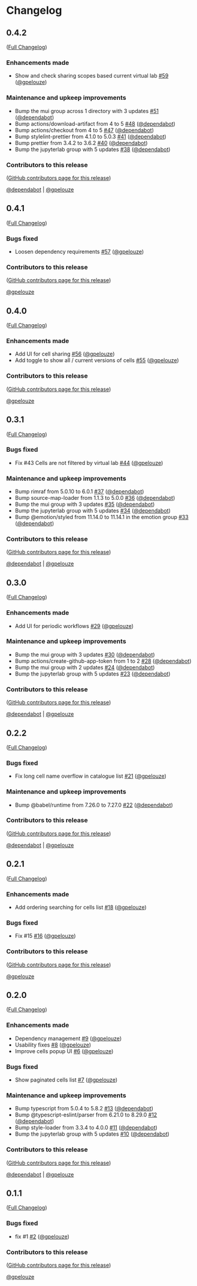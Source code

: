 # Changelog

<!-- <START NEW CHANGELOG ENTRY> -->

## 0.4.2

([Full Changelog](https://github.com/NaaVRE/NaaVRE-workflow-jupyterlab/compare/v0.4.1...cb8981870d231ed8c7559a915100588a398642e3))

### Enhancements made

- Show and check sharing scopes based current virtual lab [#59](https://github.com/NaaVRE/NaaVRE-workflow-jupyterlab/pull/59) ([@gpelouze](https://github.com/gpelouze))

### Maintenance and upkeep improvements

- Bump the mui group across 1 directory with 3 updates [#51](https://github.com/NaaVRE/NaaVRE-workflow-jupyterlab/pull/51) ([@dependabot](https://github.com/dependabot))
- Bump actions/download-artifact from 4 to 5 [#48](https://github.com/NaaVRE/NaaVRE-workflow-jupyterlab/pull/48) ([@dependabot](https://github.com/dependabot))
- Bump actions/checkout from 4 to 5 [#47](https://github.com/NaaVRE/NaaVRE-workflow-jupyterlab/pull/47) ([@dependabot](https://github.com/dependabot))
- Bump stylelint-prettier from 4.1.0 to 5.0.3 [#41](https://github.com/NaaVRE/NaaVRE-workflow-jupyterlab/pull/41) ([@dependabot](https://github.com/dependabot))
- Bump prettier from 3.4.2 to 3.6.2 [#40](https://github.com/NaaVRE/NaaVRE-workflow-jupyterlab/pull/40) ([@dependabot](https://github.com/dependabot))
- Bump the jupyterlab group with 5 updates [#38](https://github.com/NaaVRE/NaaVRE-workflow-jupyterlab/pull/38) ([@dependabot](https://github.com/dependabot))

### Contributors to this release

([GitHub contributors page for this release](https://github.com/NaaVRE/NaaVRE-workflow-jupyterlab/graphs/contributors?from=2025-09-23&to=2025-09-25&type=c))

[@dependabot](https://github.com/search?q=repo%3ANaaVRE%2FNaaVRE-workflow-jupyterlab+involves%3Adependabot+updated%3A2025-09-23..2025-09-25&type=Issues) | [@gpelouze](https://github.com/search?q=repo%3ANaaVRE%2FNaaVRE-workflow-jupyterlab+involves%3Agpelouze+updated%3A2025-09-23..2025-09-25&type=Issues)

<!-- <END NEW CHANGELOG ENTRY> -->

## 0.4.1

([Full Changelog](https://github.com/NaaVRE/NaaVRE-workflow-jupyterlab/compare/v0.4.0...0e670f8afeb9fb2ae1efbb3d852b41e329c02ed3))

### Bugs fixed

- Loosen dependency requirements [#57](https://github.com/NaaVRE/NaaVRE-workflow-jupyterlab/pull/57) ([@gpelouze](https://github.com/gpelouze))

### Contributors to this release

([GitHub contributors page for this release](https://github.com/NaaVRE/NaaVRE-workflow-jupyterlab/graphs/contributors?from=2025-09-23&to=2025-09-23&type=c))

[@gpelouze](https://github.com/search?q=repo%3ANaaVRE%2FNaaVRE-workflow-jupyterlab+involves%3Agpelouze+updated%3A2025-09-23..2025-09-23&type=Issues)

## 0.4.0

([Full Changelog](https://github.com/NaaVRE/NaaVRE-workflow-jupyterlab/compare/v0.3.1...8adb020ff3b6c57e07b44f4bc768a704339bf576))

### Enhancements made

- Add UI for cell sharing [#56](https://github.com/NaaVRE/NaaVRE-workflow-jupyterlab/pull/56) ([@gpelouze](https://github.com/gpelouze))
- Add toggle to show all / current versions of cells [#55](https://github.com/NaaVRE/NaaVRE-workflow-jupyterlab/pull/55) ([@gpelouze](https://github.com/gpelouze))

### Contributors to this release

([GitHub contributors page for this release](https://github.com/NaaVRE/NaaVRE-workflow-jupyterlab/graphs/contributors?from=2025-08-08&to=2025-09-23&type=c))

[@gpelouze](https://github.com/search?q=repo%3ANaaVRE%2FNaaVRE-workflow-jupyterlab+involves%3Agpelouze+updated%3A2025-08-08..2025-09-23&type=Issues)

## 0.3.1

([Full Changelog](https://github.com/NaaVRE/NaaVRE-workflow-jupyterlab/compare/v0.3.0...4b9423bfafea94a248dd3ea75ab3d7ae52116601))

### Bugs fixed

- Fix #43 Cells are not filtered by virtual lab [#44](https://github.com/NaaVRE/NaaVRE-workflow-jupyterlab/pull/44) ([@gpelouze](https://github.com/gpelouze))

### Maintenance and upkeep improvements

- Bump rimraf from 5.0.10 to 6.0.1 [#37](https://github.com/NaaVRE/NaaVRE-workflow-jupyterlab/pull/37) ([@dependabot](https://github.com/dependabot))
- Bump source-map-loader from 1.1.3 to 5.0.0 [#36](https://github.com/NaaVRE/NaaVRE-workflow-jupyterlab/pull/36) ([@dependabot](https://github.com/dependabot))
- Bump the mui group with 3 updates [#35](https://github.com/NaaVRE/NaaVRE-workflow-jupyterlab/pull/35) ([@dependabot](https://github.com/dependabot))
- Bump the jupyterlab group with 5 updates [#34](https://github.com/NaaVRE/NaaVRE-workflow-jupyterlab/pull/34) ([@dependabot](https://github.com/dependabot))
- Bump @emotion/styled from 11.14.0 to 11.14.1 in the emotion group [#33](https://github.com/NaaVRE/NaaVRE-workflow-jupyterlab/pull/33) ([@dependabot](https://github.com/dependabot))

### Contributors to this release

([GitHub contributors page for this release](https://github.com/NaaVRE/NaaVRE-workflow-jupyterlab/graphs/contributors?from=2025-06-09&to=2025-08-08&type=c))

[@dependabot](https://github.com/search?q=repo%3ANaaVRE%2FNaaVRE-workflow-jupyterlab+involves%3Adependabot+updated%3A2025-06-09..2025-08-08&type=Issues) | [@gpelouze](https://github.com/search?q=repo%3ANaaVRE%2FNaaVRE-workflow-jupyterlab+involves%3Agpelouze+updated%3A2025-06-09..2025-08-08&type=Issues)

## 0.3.0

([Full Changelog](https://github.com/NaaVRE/NaaVRE-workflow-jupyterlab/compare/v0.2.2...39345424f7132579ec9c59f79e752e9491405acc))

### Enhancements made

- Add UI for periodic workflows [#29](https://github.com/NaaVRE/NaaVRE-workflow-jupyterlab/pull/29) ([@gpelouze](https://github.com/gpelouze))

### Maintenance and upkeep improvements

- Bump the mui group with 3 updates [#30](https://github.com/NaaVRE/NaaVRE-workflow-jupyterlab/pull/30) ([@dependabot](https://github.com/dependabot))
- Bump actions/create-github-app-token from 1 to 2 [#28](https://github.com/NaaVRE/NaaVRE-workflow-jupyterlab/pull/28) ([@dependabot](https://github.com/dependabot))
- Bump the mui group with 2 updates [#24](https://github.com/NaaVRE/NaaVRE-workflow-jupyterlab/pull/24) ([@dependabot](https://github.com/dependabot))
- Bump the jupyterlab group with 5 updates [#23](https://github.com/NaaVRE/NaaVRE-workflow-jupyterlab/pull/23) ([@dependabot](https://github.com/dependabot))

### Contributors to this release

([GitHub contributors page for this release](https://github.com/NaaVRE/NaaVRE-workflow-jupyterlab/graphs/contributors?from=2025-04-25&to=2025-06-09&type=c))

[@dependabot](https://github.com/search?q=repo%3ANaaVRE%2FNaaVRE-workflow-jupyterlab+involves%3Adependabot+updated%3A2025-04-25..2025-06-09&type=Issues) | [@gpelouze](https://github.com/search?q=repo%3ANaaVRE%2FNaaVRE-workflow-jupyterlab+involves%3Agpelouze+updated%3A2025-04-25..2025-06-09&type=Issues)

## 0.2.2

([Full Changelog](https://github.com/NaaVRE/NaaVRE-workflow-jupyterlab/compare/v0.2.1...b428b2e700911f17e1071b32b9f7a893f1a9fb23))

### Bugs fixed

- Fix long cell name overflow in catalogue list [#21](https://github.com/NaaVRE/NaaVRE-workflow-jupyterlab/pull/21) ([@gpelouze](https://github.com/gpelouze))

### Maintenance and upkeep improvements

- Bump @babel/runtime from 7.26.0 to 7.27.0 [#22](https://github.com/NaaVRE/NaaVRE-workflow-jupyterlab/pull/22) ([@dependabot](https://github.com/dependabot))

### Contributors to this release

([GitHub contributors page for this release](https://github.com/NaaVRE/NaaVRE-workflow-jupyterlab/graphs/contributors?from=2025-04-18&to=2025-04-25&type=c))

[@dependabot](https://github.com/search?q=repo%3ANaaVRE%2FNaaVRE-workflow-jupyterlab+involves%3Adependabot+updated%3A2025-04-18..2025-04-25&type=Issues) | [@gpelouze](https://github.com/search?q=repo%3ANaaVRE%2FNaaVRE-workflow-jupyterlab+involves%3Agpelouze+updated%3A2025-04-18..2025-04-25&type=Issues)

## 0.2.1

([Full Changelog](https://github.com/NaaVRE/NaaVRE-workflow-jupyterlab/compare/v0.2.0...a33e857e9cc5fcdbb0de8ab0aed5fac3758e7dab))

### Enhancements made

- Add ordering searching for cells list [#18](https://github.com/NaaVRE/NaaVRE-workflow-jupyterlab/pull/18) ([@gpelouze](https://github.com/gpelouze))

### Bugs fixed

- Fix #15 [#16](https://github.com/NaaVRE/NaaVRE-workflow-jupyterlab/pull/16) ([@gpelouze](https://github.com/gpelouze))

### Contributors to this release

([GitHub contributors page for this release](https://github.com/NaaVRE/NaaVRE-workflow-jupyterlab/graphs/contributors?from=2025-04-03&to=2025-04-18&type=c))

[@gpelouze](https://github.com/search?q=repo%3ANaaVRE%2FNaaVRE-workflow-jupyterlab+involves%3Agpelouze+updated%3A2025-04-03..2025-04-18&type=Issues)

## 0.2.0

([Full Changelog](https://github.com/NaaVRE/NaaVRE-workflow-jupyterlab/compare/v0.1.1...71643c1a291d9289cacfb96529689024e85e8e86))

### Enhancements made

- Dependency management [#9](https://github.com/NaaVRE/NaaVRE-workflow-jupyterlab/pull/9) ([@gpelouze](https://github.com/gpelouze))
- Usability fixes [#8](https://github.com/NaaVRE/NaaVRE-workflow-jupyterlab/pull/8) ([@gpelouze](https://github.com/gpelouze))
- Improve cells popup UI [#6](https://github.com/NaaVRE/NaaVRE-workflow-jupyterlab/pull/6) ([@gpelouze](https://github.com/gpelouze))

### Bugs fixed

- Show paginated cells list [#7](https://github.com/NaaVRE/NaaVRE-workflow-jupyterlab/pull/7) ([@gpelouze](https://github.com/gpelouze))

### Maintenance and upkeep improvements

- Bump typescript from 5.0.4 to 5.8.2 [#13](https://github.com/NaaVRE/NaaVRE-workflow-jupyterlab/pull/13) ([@dependabot](https://github.com/dependabot))
- Bump @typescript-eslint/parser from 6.21.0 to 8.29.0 [#12](https://github.com/NaaVRE/NaaVRE-workflow-jupyterlab/pull/12) ([@dependabot](https://github.com/dependabot))
- Bump style-loader from 3.3.4 to 4.0.0 [#11](https://github.com/NaaVRE/NaaVRE-workflow-jupyterlab/pull/11) ([@dependabot](https://github.com/dependabot))
- Bump the jupyterlab group with 5 updates [#10](https://github.com/NaaVRE/NaaVRE-workflow-jupyterlab/pull/10) ([@dependabot](https://github.com/dependabot))

### Contributors to this release

([GitHub contributors page for this release](https://github.com/NaaVRE/NaaVRE-workflow-jupyterlab/graphs/contributors?from=2025-03-17&to=2025-04-03&type=c))

[@dependabot](https://github.com/search?q=repo%3ANaaVRE%2FNaaVRE-workflow-jupyterlab+involves%3Adependabot+updated%3A2025-03-17..2025-04-03&type=Issues) | [@gpelouze](https://github.com/search?q=repo%3ANaaVRE%2FNaaVRE-workflow-jupyterlab+involves%3Agpelouze+updated%3A2025-03-17..2025-04-03&type=Issues)

## 0.1.1

([Full Changelog](https://github.com/NaaVRE/NaaVRE-workflow-jupyterlab/compare/9825e42317aa6704645299dba5b3d222ab8c9901...846b7e7bc8688818684dcf886f44e45e49ee64dc))

### Bugs fixed

- fix #1 [#2](https://github.com/NaaVRE/NaaVRE-workflow-jupyterlab/pull/2) ([@gpelouze](https://github.com/gpelouze))

### Contributors to this release

([GitHub contributors page for this release](https://github.com/NaaVRE/NaaVRE-workflow-jupyterlab/graphs/contributors?from=2024-12-23&to=2025-03-17&type=c))

[@gpelouze](https://github.com/search?q=repo%3ANaaVRE%2FNaaVRE-workflow-jupyterlab+involves%3Agpelouze+updated%3A2024-12-23..2025-03-17&type=Issues)

